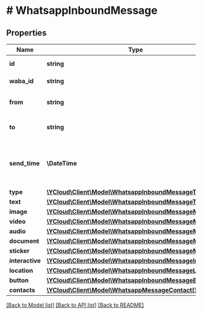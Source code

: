 # # WhatsappInboundMessage

## Properties

Name | Type | Description | Notes
------------ | ------------- | ------------- | -------------
**id** | **string** | Unique ID for the object. |
**waba_id** | **string** | WhatsApp Business Account ID. | [optional]
**from** | **string** | The sender&#39;s phone number in [E.164](https://en.wikipedia.org/wiki/E.164) format. | [optional]
**to** | **string** | The recipient&#39;s phone number in [E.164](https://en.wikipedia.org/wiki/E.164) format. | [optional]
**send_time** | **\DateTime** | The time at which this message is sent, formatted in [RFC 3339](https://datatracker.ietf.org/doc/html/rfc3339). e.g., &#x60;2022-06-01T12:00:00.000Z&#x60;. | [optional]
**type** | [**\YCloud\Client\Model\WhatsappInboundMessageType**](WhatsappInboundMessageType.md) |  | [optional]
**text** | [**\YCloud\Client\Model\WhatsappInboundMessageText**](WhatsappInboundMessageText.md) |  | [optional]
**image** | [**\YCloud\Client\Model\WhatsappInboundMessageMedia**](WhatsappInboundMessageMedia.md) |  | [optional]
**video** | [**\YCloud\Client\Model\WhatsappInboundMessageMedia**](WhatsappInboundMessageMedia.md) |  | [optional]
**audio** | [**\YCloud\Client\Model\WhatsappInboundMessageMedia**](WhatsappInboundMessageMedia.md) |  | [optional]
**document** | [**\YCloud\Client\Model\WhatsappInboundMessageMedia**](WhatsappInboundMessageMedia.md) |  | [optional]
**sticker** | [**\YCloud\Client\Model\WhatsappInboundMessageMedia**](WhatsappInboundMessageMedia.md) |  | [optional]
**interactive** | [**\YCloud\Client\Model\WhatsappInboundMessageInteractive**](WhatsappInboundMessageInteractive.md) |  | [optional]
**location** | [**\YCloud\Client\Model\WhatsappInboundMessageLocation**](WhatsappInboundMessageLocation.md) |  | [optional]
**button** | [**\YCloud\Client\Model\WhatsappInboundMessageButton**](WhatsappInboundMessageButton.md) |  | [optional]
**contacts** | [**\YCloud\Client\Model\WhatsappMessageContact[]**](WhatsappMessageContact.md) |  | [optional]

[[Back to Model list]](../../README.md#models) [[Back to API list]](../../README.md#endpoints) [[Back to README]](../../README.md)
